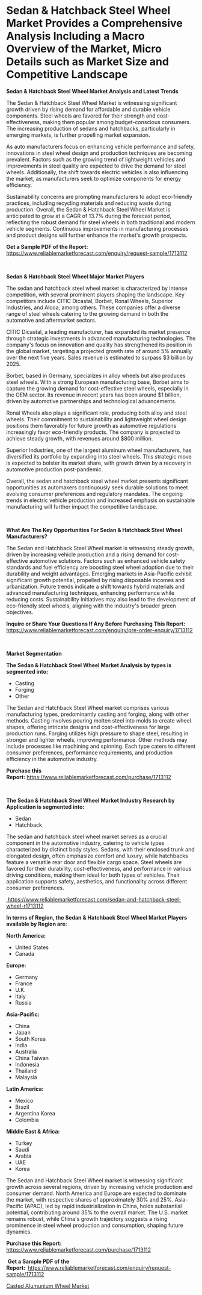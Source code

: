 <p><h1>Sedan & Hatchback Steel Wheel Market Provides a Comprehensive Analysis Including a Macro Overview of the Market, Micro Details such as Market Size and Competitive Landscape</h1></p><p><strong>Sedan & Hatchback Steel Wheel Market Analysis and Latest Trends</strong></p>
<p><p>The Sedan & Hatchback Steel Wheel Market is witnessing significant growth driven by rising demand for affordable and durable vehicle components. Steel wheels are favored for their strength and cost-effectiveness, making them popular among budget-conscious consumers. The increasing production of sedans and hatchbacks, particularly in emerging markets, is further propelling market expansion.</p><p>As auto manufacturers focus on enhancing vehicle performance and safety, innovations in steel wheel design and production techniques are becoming prevalent. Factors such as the growing trend of lightweight vehicles and improvements in steel quality are expected to drive the demand for steel wheels. Additionally, the shift towards electric vehicles is also influencing the market, as manufacturers seek to optimize components for energy efficiency.</p><p>Sustainability concerns are prompting manufacturers to adopt eco-friendly practices, including recycling materials and reducing waste during production. Overall, the Sedan & Hatchback Steel Wheel Market is anticipated to grow at a CAGR of 13.7% during the forecast period, reflecting the robust demand for steel wheels in both traditional and modern vehicle segments. Continuous improvements in manufacturing processes and product designs will further enhance the market's growth prospects.</p></p>
<p><strong>Get a Sample PDF of the Report:&nbsp;</strong> <a href="https://www.reliablemarketforecast.com/enquiry/request-sample/1713112?utm_campaign=2808&utm_medium=2&utm_source=Github&utm_content=ia&utm_term=28032025&utm_id=sedan-hatchback-steel-wheel">https://www.reliablemarketforecast.com/enquiry/request-sample/1713112</a></p>
<p>&nbsp;</p>
<p><strong>Sedan & Hatchback Steel Wheel Major Market Players</strong></p>
<p><p>The sedan and hatchback steel wheel market is characterized by intense competition, with several prominent players shaping the landscape. Key competitors include CITIC Dicastal, Borbet, Ronal Wheels, Superior Industries, and Alcoa, among others. These companies offer a diverse range of steel wheels catering to the growing demand in both the automotive and aftermarket sectors.</p><p>CITIC Dicastal, a leading manufacturer, has expanded its market presence through strategic investments in advanced manufacturing technologies. The company's focus on innovation and quality has strengthened its position in the global market, targeting a projected growth rate of around 5% annually over the next five years. Sales revenue is estimated to surpass $3 billion by 2025.</p><p>Borbet, based in Germany, specializes in alloy wheels but also produces steel wheels. With a strong European manufacturing base, Borbet aims to capture the growing demand for cost-effective steel wheels, especially in the OEM sector. Its revenue in recent years has been around $1 billion, driven by automotive partnerships and technological advancements.</p><p>Ronal Wheels also plays a significant role, producing both alloy and steel wheels. Their commitment to sustainability and lightweight wheel design positions them favorably for future growth as automotive regulations increasingly favor eco-friendly products. The company is projected to achieve steady growth, with revenues around $800 million.</p><p>Superior Industries, one of the largest aluminum wheel manufacturers, has diversified its portfolio by expanding into steel wheels. This strategic move is expected to bolster its market share, with growth driven by a recovery in automotive production post-pandemic.</p><p>Overall, the sedan and hatchback steel wheel market presents significant opportunities as automakers continuously seek durable solutions to meet evolving consumer preferences and regulatory mandates. The ongoing trends in electric vehicle production and increased emphasis on sustainable manufacturing will further impact the competitive landscape.</p></p>
<p>&nbsp;</p>
<p><strong>What Are The Key Opportunities For Sedan & Hatchback Steel Wheel Manufacturers?</strong></p>
<p><p>The Sedan and Hatchback Steel Wheel market is witnessing steady growth, driven by increasing vehicle production and a rising demand for cost-effective automotive solutions. Factors such as enhanced vehicle safety standards and fuel efficiency are boosting steel wheel adoption due to their durability and weight advantages. Emerging markets in Asia-Pacific exhibit significant growth potential, propelled by rising disposable incomes and urbanization. Future trends indicate a shift towards hybrid materials and advanced manufacturing techniques, enhancing performance while reducing costs. Sustainability initiatives may also lead to the development of eco-friendly steel wheels, aligning with the industry's broader green objectives.</p></p>
<p><strong>Inquire or Share Your Questions If Any Before Purchasing This Report:</strong> <a href="https://www.reliablemarketforecast.com/enquiry/pre-order-enquiry/1713112?utm_campaign=2808&utm_medium=2&utm_source=Github&utm_content=ia&utm_term=28032025&utm_id=sedan-hatchback-steel-wheel">https://www.reliablemarketforecast.com/enquiry/pre-order-enquiry/1713112</a></p>
<p>&nbsp;</p>
<p><strong>Market Segmentation</strong></p>
<p><strong>The Sedan & Hatchback Steel Wheel Market Analysis by types is segmented into:</strong></p>
<p><ul><li>Casting</li><li>Forging</li><li>Other</li></ul></p>
<p><p>The Sedan and Hatchback Steel Wheel market comprises various manufacturing types, predominantly casting and forging, along with other methods. Casting involves pouring molten steel into molds to create wheel shapes, offering intricate designs and cost-effectiveness for large production runs. Forging utilizes high pressure to shape steel, resulting in stronger and lighter wheels, improving performance. Other methods may include processes like machining and spinning. Each type caters to different consumer preferences, performance requirements, and production efficiency in the automotive industry.</p></p>
<p><strong>Purchase this Report:&nbsp;</strong><a href="https://www.reliablemarketforecast.com/purchase/1713112?utm_campaign=2808&utm_medium=2&utm_source=Github&utm_content=ia&utm_term=28032025&utm_id=sedan-hatchback-steel-wheel">https://www.reliablemarketforecast.com/purchase/1713112</a></p>
<p>&nbsp;</p>
<p><strong>The Sedan & Hatchback Steel Wheel Market Industry Research by Application is segmented into:</strong></p>
<p><ul><li>Sedan</li><li>Hatchback</li></ul></p>
<p><p>The sedan and hatchback steel wheel market serves as a crucial component in the automotive industry, catering to vehicle types characterized by distinct body styles. Sedans, with their enclosed trunk and elongated design, often emphasize comfort and luxury, while hatchbacks feature a versatile rear door and flexible cargo space. Steel wheels are favored for their durability, cost-effectiveness, and performance in various driving conditions, making them ideal for both types of vehicles. Their application supports safety, aesthetics, and functionality across different consumer preferences.</p></p>
<p><a href="https://www.reliablemarketforecast.com/sedan-and-hatchback-steel-wheel-r1713112?utm_campaign=2808&utm_medium=2&utm_source=Github&utm_content=ia&utm_term=28032025&utm_id=sedan-hatchback-steel-wheel">&nbsp;https://www.reliablemarketforecast.com/sedan-and-hatchback-steel-wheel-r1713112</a></p>
<p><strong>In terms of Region, the Sedan & Hatchback Steel Wheel Market Players available by Region are:</strong></p>
<p>
    <p> <strong> North America: </strong>
        <ul>
            <li>United States</li>
            <li>Canada</li>
        </ul>
        </p> 
    <p> <strong> Europe: </strong>
        <ul>
            <li>Germany</li>
            <li>France</li>
            <li>U.K.</li>
            <li>Italy</li>
            <li>Russia</li>
        </ul>
        </p> 
    <p> <strong> Asia-Pacific: </strong>
        <ul>
            <li>China</li>
            <li>Japan</li>
            <li>South Korea</li>
            <li>India</li>
            <li>Australia</li>
            <li>China Taiwan</li>
            <li>Indonesia</li>
            <li>Thailand</li>
            <li>Malaysia</li>
        </ul>
        </p> 
    <p> <strong> Latin America: </strong>
        <ul>
            <li>Mexico</li>
            <li>Brazil</li>
            <li>Argentina Korea</li>
            <li>Colombia</li>
        </ul>
        </p> 
    <p> <strong> Middle East & Africa: </strong>
        <ul>
            <li>Turkey</li>
            <li>Saudi</li>
            <li>Arabia</li>
            <li>UAE</li>
            <li>Korea</li>
        </ul>
    </p>
    </p>
<p><p>The Sedan and Hatchback Steel Wheel market is witnessing significant growth across several regions, driven by increasing vehicle production and consumer demand. North America and Europe are expected to dominate the market, with respective shares of approximately 30% and 25%. Asia-Pacific (APAC), led by rapid industrialization in China, holds substantial potential, contributing around 35% to the overall market. The U.S. market remains robust, while China's growth trajectory suggests a rising prominence in steel wheel production and consumption, shaping future dynamics.</p></p>
<p><strong>Purchase this Report: </strong><a href="https://www.reliablemarketforecast.com/purchase/1713112?utm_campaign=2808&utm_medium=2&utm_source=Github&utm_content=ia&utm_term=28032025&utm_id=sedan-hatchback-steel-wheel">https://www.reliablemarketforecast.com/purchase/1713112</a></p>
<p>&nbsp;<strong>Get a Sample PDF of the Report:&nbsp;&nbsp;</strong><a href="https://www.reliablemarketforecast.com/enquiry/request-sample/1713112?utm_campaign=2808&utm_medium=2&utm_source=Github&utm_content=ia&utm_term=28032025&utm_id=sedan-hatchback-steel-wheel">https://www.reliablemarketforecast.com/enquiry/request-sample/1713112</a></p>
<p><strong></strong></p>
<p><p><a href="https://github.com/saroarmaicky/Market-Research-Report-List-1/blob/main/casted-alumunium-wheel-market.md?utm_campaign=2808&utm_medium=2&utm_source=Github&utm_content=ia&utm_term=28032025&utm_id=sedan-hatchback-steel-wheel">Casted Alumunium Wheel Market</a></p></p>